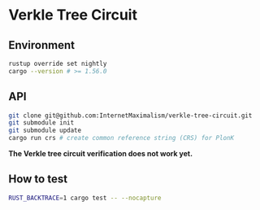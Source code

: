 # Verkle Tree Circuit

## Environment

```sh
rustup override set nightly
cargo --version # >= 1.56.0
```

## API

```sh
git clone git@github.com:InternetMaximalism/verkle-tree-circuit.git
git submodule init
git submodule update
cargo run crs # create common reference string (CRS) for PlonK
```

**The Verkle tree circuit verification does not work yet.**

## How to test

```sh
RUST_BACKTRACE=1 cargo test -- --nocapture
```
